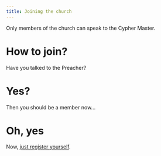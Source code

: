 ```yaml
---
title: Joining the church
---
```


Only members of the church can speak to the Cypher Master.

# How to join?
Have you talked to the Preacher?

# Yes?
Then you should be a member now...

# Oh, yes
Now, [just register yourself](020-register.md).
